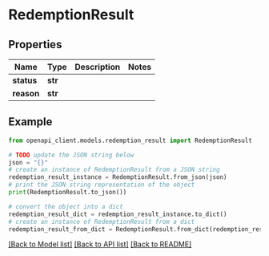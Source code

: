 # RedemptionResult


## Properties

Name | Type | Description | Notes
------------ | ------------- | ------------- | -------------
**status** | **str** |  | 
**reason** | **str** |  | 

## Example

```python
from openapi_client.models.redemption_result import RedemptionResult

# TODO update the JSON string below
json = "{}"
# create an instance of RedemptionResult from a JSON string
redemption_result_instance = RedemptionResult.from_json(json)
# print the JSON string representation of the object
print(RedemptionResult.to_json())

# convert the object into a dict
redemption_result_dict = redemption_result_instance.to_dict()
# create an instance of RedemptionResult from a dict
redemption_result_from_dict = RedemptionResult.from_dict(redemption_result_dict)
```
[[Back to Model list]](../README.md#documentation-for-models) [[Back to API list]](../README.md#documentation-for-api-endpoints) [[Back to README]](../README.md)


